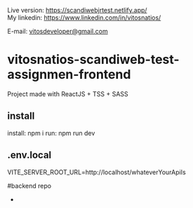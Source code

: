 Live version: https://scandiwebjrtest.netlify.app/ \
My linkedin: https://www.linkedin.com/in/vitosnatios/

E-mail: vitosdeveloper@gmail.com

# vitosnatios-scandiweb-test-assignmen-frontend

Project made with ReactJS + TSS + SASS

## install

install: npm i
run: npm run dev

## .env.local

VITE_SERVER_ROOT_URL=http://localhost/whateverYourApiIs

#backend repo

-
